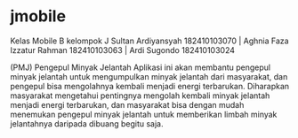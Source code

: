 # jmobile
Kelas Mobile B kelompok J
Sultan Ardiyansyah 182410103070 | 
Aghnia Faza Izzatur Rahman 182410103063 | 
Ardi Sugondo 182410103024


(PMJ) Pengepul Minyak Jelantah
Aplikasi ini akan membantu pengepul minyak jelantah untuk mengumpulkan minyak jelantah dari masyarakat, dan pengepul bisa mengolahnya kembali menjadi energi terbarukan. Diharapkan masyarakat mengetahui pentingnya mengolah kembali minyak jelantah menjadi energi terbarukan, dan masyarakat bisa dengan mudah menemukan pengepul minyak jelantah untuk memberikan limbah minyak jelantahnya daripada dibuang begitu saja.
